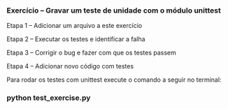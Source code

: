 ### Exercício – Gravar um teste de unidade com o módulo unittest

Etapa 1 – Adicionar um arquivo a este exercício

Etapa 2 – Executar os testes e identificar a falha

Etapa 3 – Corrigir o bug e fazer com que os testes passem

Etapa 4 – Adicionar novo código com testes

Para rodar os testes com unittest execute o comando a seguir no terminal:

### python test_exercise.py 